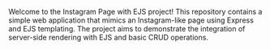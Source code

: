 Welcome to the Instagram Page with EJS project! This repository contains a simple web application that mimics an Instagram-like page using Express and EJS templating. The project aims to demonstrate the integration of server-side rendering with EJS and basic CRUD operations.
